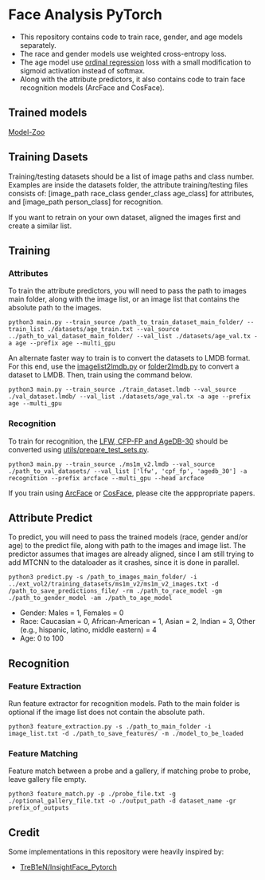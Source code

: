# Face Analysis PyTorch

- This repository contains code to train race, gender, and age models separately.
- The race and gender models use weighted cross-entropy loss.
- The age model use [ordinal regression](https://ieeexplore.ieee.org/document/7780901) loss with a small modification to sigmoid activation instead of softmax.
- Along with the attribute predictors, it also contains code to train face recognition models (ArcFace and CosFace).

## Trained models
[Model-Zoo](https://github.com/vitoralbiero/face_analysis_pytorch/wiki/Model-Zoo)

## Training Dasets
Training/testing datasets should be a list of image paths and class number.
Examples are inside the datasets folder, the attribute training/testing files consists of: [image_path race_class gender_class age_class] for attributes, and [image_path person_class] for recognition.

If you want to retrain on your own dataset, aligned the images first and create a similar list.

## Training
### Attributes
To train the attribute predictors, you will need to pass the path to images main folder, along with the image list, or an image list that contains the absolute path to the images.

```
python3 main.py --train_source /path_to_train_dataset_main_folder/ --train_list ./datasets/age_train.txt --val_source ../path_to_val_dataset_main_folder/ --val_list ./datasets/age_val.tx -a age --prefix age --multi_gpu
```
An alternate faster way to train is to convert the datasets to LMDB format. For this end, use the [imagelist2lmdb.py](https://github.com/vitoralbiero/face_analysis_pytorch/blob/master/utils/imagelist2lmdb.py) or [folder2lmdb.py](https://github.com/vitoralbiero/face_analysis_pytorch/blob/master/utils/folder2lmdb.py) to convert a dataset to LMDB. Then, train using the command below.
```
python3 main.py --train_source ./train_dataset.lmdb --val_source ./val_dataset.lmdb/ --val_list ./datasets/age_val.tx -a age --prefix age --multi_gpu
```
### Recognition
To train for recognition, the [LFW, CFP-FP and AgeDB-30](https://github.com/deepinsight/insightface) should be converted using [utils/prepare_test_sets.py](https://github.com/vitoralbiero/face_analysis_pytorch/blob/master/utils/prepare_test_sets.py).

```
python3 main.py --train_source ./ms1m_v2.lmdb --val_source ./path_to_val_datasets/ --val_list ['lfw', 'cpf_fp', 'agedb_30'] -a recognition --prefix arcface --multi_gpu --head arcface
```

If you train using [ArcFace](https://arxiv.org/abs/1801.07698) or [CosFace](https://arxiv.org/abs/1801.09414), please cite the apppropriate papers.

## Attribute Predict
To predict, you will need to pass the trained models (race, gender and/or age) to the predict file, along with path to the images and image list. The predictor assumes that images are already aligned, since I am still trying to add MTCNN to the dataloader as it crashes, since it is done in parallel.

```
python3 predict.py -s /path_to_images_main_folder/ -i ../ext_vol2/training_datasets/ms1m_v2/ms1m_v2_images.txt -d /path_to_save_predictions_file/ -rm ./path_to_race_model -gm ./path_to_gender_model -am ./path_to_age_model
```
- Gender: Males = 1, Females = 0
- Race: Caucasian = 0, African-American = 1, Asian = 2, Indian = 3, Other (e.g., hispanic, latino, middle eastern) = 4
- Age: 0 to 100

## Recognition
### Feature Extraction
Run feature extractor for recognition models. Path to the main folder is optional if the image list does not contain the absolute path.
```
python3 feature_extraction.py -s ./path_to_main_folder -i image_list.txt -d ./path_to_save_features/ -m ./model_to_be_loaded
```

### Feature Matching
Feature match between a probe and a gallery, if matching probe to probe, leave gallery file empty.
```
python3 feature_match.py -p ./probe_file.txt -g ./optional_gallery_file.txt -o ./output_path -d dataset_name -gr prefix_of_outputs
```

## Credit
Some implementations in this repository were heavily inspired by:
* [TreB1eN/InsightFace_Pytorch](https://github.com/TreB1eN/InsightFace_Pytorch)
